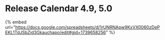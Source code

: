 # Release Calendar 4.9, 5.0

{% embed url="https://docs.google.com/spreadsheets/d/1rUNRNApw9KxVX0060zDePEKL1TdJSbZid3Gkauchapo/edit#gid=1739658256" %}

